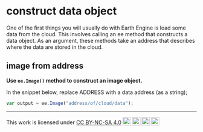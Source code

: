 # __construct data object__  

One of the first things you will usually do with Earth Engine is load some data from the cloud. This involves calling an ee method that constructs a data object. As an argument, these methods take an address that describes where the data are stored in the cloud.  

## __image from address__    

__Use ```ee.Image()``` method to construct an image object.__ 

In the snippet below, replace ADDRESS with a data address (as a string);

```js
var output = ee.Image("address/of/cloud/data");
```

[construct-image]: ../methods/construct-data-object.md#image-from-address

---  

<p xmlns:cc="http://creativecommons.org/ns#" >This work is licensed under <a href="https://creativecommons.org/licenses/by-nc-sa/4.0/?ref=chooser-v1" target="_blank" rel="license noopener noreferrer" style="display:inline-block;">CC BY-NC-SA 4.0<img style="height:22px!important;margin-left:3px;vertical-align:text-bottom;" src="https://mirrors.creativecommons.org/presskit/icons/cc.svg?ref=chooser-v1" alt=""><img style="height:22px!important;margin-left:3px;vertical-align:text-bottom;" src="https://mirrors.creativecommons.org/presskit/icons/by.svg?ref=chooser-v1" alt=""><img style="height:22px!important;margin-left:3px;vertical-align:text-bottom;" src="https://mirrors.creativecommons.org/presskit/icons/nc.svg?ref=chooser-v1" alt=""><img style="height:22px!important;margin-left:3px;vertical-align:text-bottom;" src="https://mirrors.creativecommons.org/presskit/icons/sa.svg?ref=chooser-v1" alt=""></a></p>